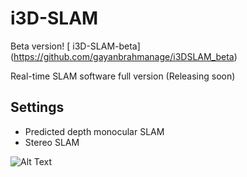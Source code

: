 # i3D-SLAM
Beta version! [ i3D-SLAM-beta] (https://github.com/gayanbrahmanage/i3DSLAM_beta)

Real-time SLAM software full version  (Releasing soon)

## Settings
* Predicted depth monocular SLAM
* Stereo SLAM 

 ![Alt Text](samples/i3DSLAMv1.0.gif)
